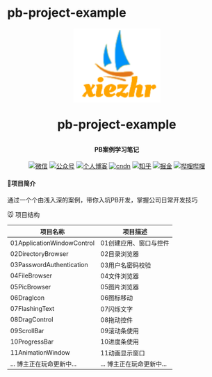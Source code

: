 # pb-project-example



<p align="center">
	<img alt="logo" width="200px" src="images/logo.png">
</p>
<h1 align="center" style="margin: 30px 0 30px; font-weight: bold;">pb-project-example</h1>
<h4 align="center">PB案例学习笔记</h4>
<p align="center">
  <a href="https://gitee.com/xiezhr/image-learn-bed/raw/master/image/wx.jpg"><img src="https://img.shields.io/badge/weChat-%E5%BE%AE%E4%BF%A1%E5%8F%B7-green.svg" alt="微信"></a>
  <a href="https://gitee.com/xiezhr/image-learn-bed/raw/master/image/微信公众号.png"><img src="https://img.shields.io/badge/%E5%85%AC%E4%BC%97%E5%8F%B7-XiezhrSpace-blue.svg" alt="公众号"></a>
  <a href="https://www.xiezhrspace.cn"><img src="https://img.shields.io/badge/%E4%B8%AA%E4%BA%BA%E5%8D%9A%E5%AE%A2-www.xiezhrspace.cn-orange.svg" alt="个人博客"></a>
  <a href="https://blog.csdn.net/rong09_13"><img src="https://img.shields.io/badge/csdn-CSDN-red.svg" alt="cndn"></a>
   <a href="https://www.zhihu.com/people/rong-xie-49-35/posts"><img 		         src="https://img.shields.io/badge/zhihu-%E7%9F%A5%E4%B9%8E-blue.svg" alt="知乎"></a>
  <a href="https://juejin.im/user/1829211147871415"><img src="https://img.shields.io/badge/juejin-%E6%8E%98%E9%87%91-9cf.svg" alt="掘金"></a>
  <a href="https://space.bilibili.com/305330347"><img src="https://img.shields.io/badge/bilibili-%E5%93%94%E5%93%A9%E5%93%94%E5%93%A9-critical.svg" alt="哔哩哔哩"></a> 
</p>




#### 🐤项目简介

通过一个个由浅入深的案例，带你入坑PB开发，掌握公司日常开发技巧

🐭 项目结构

| 项目名称                   | 项目描述                  |
| -------------------------- | ------------------------- |
| 01ApplicationWindowControl | 01创建应用、窗口与控件    |
| 02DirectoryBrowser         | 02目录浏览器              |
| 03PasswordAuthentication   | 03用户名密码校验          |
| 04FileBrowser              | 04文件浏览器              |
| 05PicBrowser               | 05图片浏览器              |
| 06DragIcon                 | 06图标移动                |
| 07FlashingText             | 07闪烁文字                |
| 08DragControl              | 08拖动控件                |
| 09ScrollBar                | 09滚动条使用              |
| 10ProgressBar              | 10进度条使用              |
| 11AnimationWindow          | 11动画显示窗口            |
| ... 博主正在玩命更新中...  | ... 博主正在玩命更新中... |



